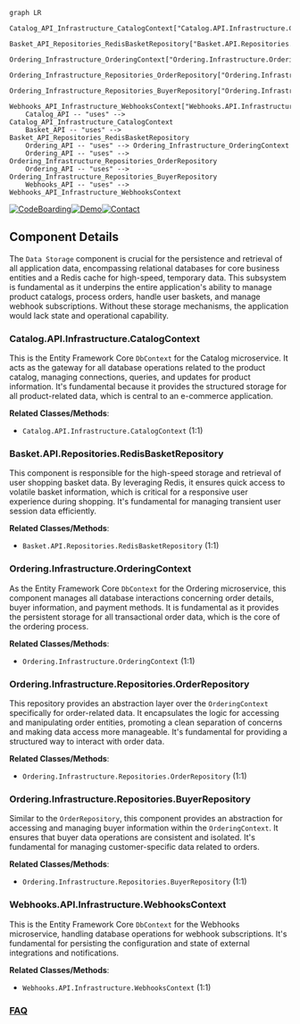 ```mermaid
graph LR
    Catalog_API_Infrastructure_CatalogContext["Catalog.API.Infrastructure.CatalogContext"]
    Basket_API_Repositories_RedisBasketRepository["Basket.API.Repositories.RedisBasketRepository"]
    Ordering_Infrastructure_OrderingContext["Ordering.Infrastructure.OrderingContext"]
    Ordering_Infrastructure_Repositories_OrderRepository["Ordering.Infrastructure.Repositories.OrderRepository"]
    Ordering_Infrastructure_Repositories_BuyerRepository["Ordering.Infrastructure.Repositories.BuyerRepository"]
    Webhooks_API_Infrastructure_WebhooksContext["Webhooks.API.Infrastructure.WebhooksContext"]
    Catalog_API -- "uses" --> Catalog_API_Infrastructure_CatalogContext
    Basket_API -- "uses" --> Basket_API_Repositories_RedisBasketRepository
    Ordering_API -- "uses" --> Ordering_Infrastructure_OrderingContext
    Ordering_API -- "uses" --> Ordering_Infrastructure_Repositories_OrderRepository
    Ordering_API -- "uses" --> Ordering_Infrastructure_Repositories_BuyerRepository
    Webhooks_API -- "uses" --> Webhooks_API_Infrastructure_WebhooksContext
```
[![CodeBoarding](https://img.shields.io/badge/Generated%20by-CodeBoarding-9cf?style=flat-square)](https://github.com/CodeBoarding/GeneratedOnBoardings)[![Demo](https://img.shields.io/badge/Try%20our-Demo-blue?style=flat-square)](https://www.codeboarding.org/demo)[![Contact](https://img.shields.io/badge/Contact%20us%20-%20contact@codeboarding.org-lightgrey?style=flat-square)](mailto:contact@codeboarding.org)

## Component Details

The `Data Storage` component is crucial for the persistence and retrieval of all application data, encompassing relational databases for core business entities and a Redis cache for high-speed, temporary data. This subsystem is fundamental as it underpins the entire application's ability to manage product catalogs, process orders, handle user baskets, and manage webhook subscriptions. Without these storage mechanisms, the application would lack state and operational capability.

### Catalog.API.Infrastructure.CatalogContext
This is the Entity Framework Core `DbContext` for the Catalog microservice. It acts as the gateway for all database operations related to the product catalog, managing connections, queries, and updates for product information. It's fundamental because it provides the structured storage for all product-related data, which is central to an e-commerce application.


**Related Classes/Methods**:

- `Catalog.API.Infrastructure.CatalogContext` (1:1)


### Basket.API.Repositories.RedisBasketRepository
This component is responsible for the high-speed storage and retrieval of user shopping basket data. By leveraging Redis, it ensures quick access to volatile basket information, which is critical for a responsive user experience during shopping. It's fundamental for managing transient user session data efficiently.


**Related Classes/Methods**:

- `Basket.API.Repositories.RedisBasketRepository` (1:1)


### Ordering.Infrastructure.OrderingContext
As the Entity Framework Core `DbContext` for the Ordering microservice, this component manages all database interactions concerning order details, buyer information, and payment methods. It is fundamental as it provides the persistent storage for all transactional order data, which is the core of the ordering process.


**Related Classes/Methods**:

- `Ordering.Infrastructure.OrderingContext` (1:1)


### Ordering.Infrastructure.Repositories.OrderRepository
This repository provides an abstraction layer over the `OrderingContext` specifically for order-related data. It encapsulates the logic for accessing and manipulating order entities, promoting a clean separation of concerns and making data access more manageable. It's fundamental for providing a structured way to interact with order data.


**Related Classes/Methods**:

- `Ordering.Infrastructure.Repositories.OrderRepository` (1:1)


### Ordering.Infrastructure.Repositories.BuyerRepository
Similar to the `OrderRepository`, this component provides an abstraction for accessing and managing buyer information within the `OrderingContext`. It ensures that buyer data operations are consistent and isolated. It's fundamental for managing customer-specific data related to orders.


**Related Classes/Methods**:

- `Ordering.Infrastructure.Repositories.BuyerRepository` (1:1)


### Webhooks.API.Infrastructure.WebhooksContext
This is the Entity Framework Core `DbContext` for the Webhooks microservice, handling database operations for webhook subscriptions. It's fundamental for persisting the configuration and state of external integrations and notifications.


**Related Classes/Methods**:

- `Webhooks.API.Infrastructure.WebhooksContext` (1:1)




### [FAQ](https://github.com/CodeBoarding/GeneratedOnBoardings/tree/main?tab=readme-ov-file#faq)